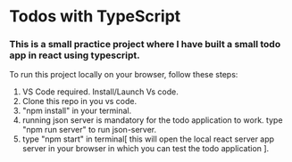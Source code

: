<h1>Todos with TypeScript</h1>

<h3>This is a small practice project where I have built a small todo app in react using typescript.</h3>

<p>To run this project locally on your browser, follow these steps:</p>

1. VS Code required. Install/Launch Vs code.
2. Clone this repo in you vs code.
3. "npm install" in your terminal.
4. running json server is mandatory for the todo application to work. type "npm run server" to run json-server.
5. type "npm start" in terminal[ this will open the local react server app server in your browser in which you can test the todo application ].

